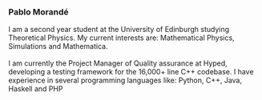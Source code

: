 ### Pablo Morandé
I am a second year student at the University of Edinburgh studying Theoretical Physics. My current interests are: Mathematical Physics, Simulations and Mathematica.
<br><br>
I am currently the Project Manager of Quality assurance at Hyped, developing a testing framework for the 16,000+ line C++ codebase.
I have experience in several programming languages like: Python, C++, Java, Haskell and PHP

<!--
**pmorande27/pmorande27** is a ✨ _special_ ✨ repository because its `README.md` (this file) appears on your GitHub profile.

Here are some ideas to get you started:


- 🔭 I’m currently working on ...
- 🌱 I’m currently learning ...
- 👯 I’m looking to collaborate on ...
- 🤔 I’m looking for help with ...
- 💬 Ask me about ...
- 📫 How to reach me: ...
- 😄 Pronouns: ...
- ⚡ Fun fact: ...
-->
